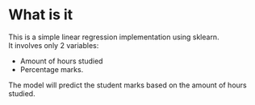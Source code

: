 # What is it 

This is a simple linear regression implementation using sklearn.  
It involves only 2 variables:
- Amount of hours studied 
- Percentage marks.  

The model will predict the student marks based on the amount of hours studied.
